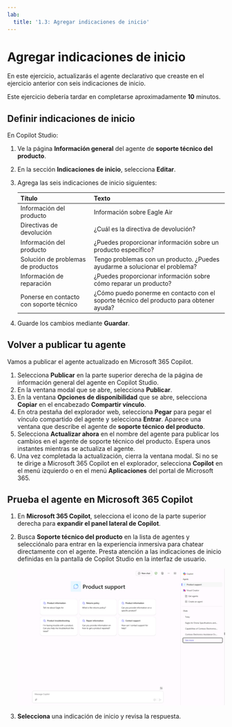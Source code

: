 ```yaml
---
lab:
  title: '1.3: Agregar indicaciones de inicio'
---
```


# Agregar indicaciones de inicio

En este ejercicio, actualizarás el agente declarativo que creaste en el ejercicio anterior con seis indicaciones de inicio.

Este ejercicio debería tardar en completarse aproximadamente **10** minutos.

## Definir indicaciones de inicio

En Copilot Studio:

1. Ve la página **Información general** del agente de **soporte técnico del producto**.
1. En la sección **Indicaciones de inicio**, selecciona **Editar**.
1. Agrega las seis indicaciones de inicio siguientes:

      | Título                  | Texto                                              |
      |------------------------|--------------------------------------------------|
      | Información del producto    | Información sobre Eagle Air                          |
      | Directivas de devolución         | ¿Cuál es la directiva de devolución?                      |
      | Información del producto    | ¿Puedes proporcionar información sobre un producto específico? |
      | Solución de problemas de productos| Tengo problemas con un producto. ¿Puedes ayudarme a solucionar el problema? |
      | Información de reparación     | ¿Puedes proporcionar información sobre cómo reparar un producto? |
      | Ponerse en contacto con soporte técnico        | ¿Cómo puedo ponerme en contacto con el soporte técnico del producto para obtener ayuda?              |

1. Guarde los cambios mediante **Guardar**.

## Volver a publicar tu agente

Vamos a publicar el agente actualizado en Microsoft 365 Copilot.

1. Selecciona **Publicar** en la parte superior derecha de la página de información general del agente en Copilot Studio.
2. En la ventana modal que se abre, selecciona **Publicar**.
3. En la ventana **Opciones de disponibilidad** que se abre, selecciona **Copiar** en el encabezado **Compartir vínculo**.
4. En otra pestaña del explorador web, selecciona **Pegar** para pegar el vínculo compartido del agente y selecciona **Entrar**. Aparece una ventana que describe el agente de **soporte técnico del producto**.
5. Selecciona **Actualizar ahora** en el nombre del agente para publicar los cambios en el agente de soporte técnico del producto. Espera unos instantes mientras se actualiza el agente.
6. Una vez completada la actualización, cierra la ventana modal. Si no se te dirige a Microsoft 365 Copilot en el explorador, selecciona **Copilot** en el menú izquierdo o en el menú **Aplicaciones** del portal de Microsoft 365.

## Prueba el agente en Microsoft 365 Copilot

1. En **Microsoft 365 Copilot**, selecciona el icono de la parte superior derecha para **expandir el panel lateral de Copilot**.
2. Busca **Soporte técnico del producto** en la lista de agentes y selecciónalo para entrar en la experiencia inmersiva para chatear directamente con el agente. Presta atención a las indicaciones de inicio definidas en la pantalla de Copilot Studio en la interfaz de usuario.

    ![Captura de pantalla de Microsoft 365 Copilot en Microsoft Edge en la que se muestran las indicaciones de inicio del agente de soporte técnico del producto.](../Media/product-support-starter-prompts.png)
3. **Selecciona** una indicación de inicio y revisa la respuesta.
